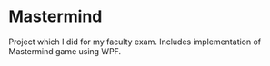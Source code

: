 # Mastermind
Project which I did for my faculty exam. Includes implementation of Mastermind game using WPF.
